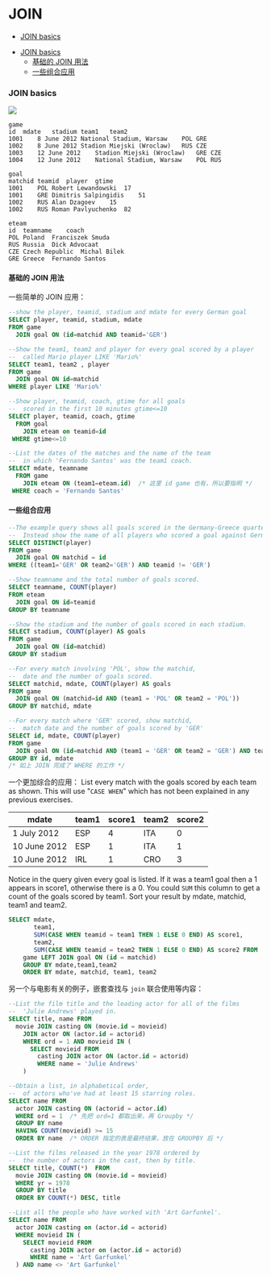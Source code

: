 # JOIN


<!-- @import "[TOC]" {cmd="toc" depthFrom=3 depthTo=3 orderedList=false} -->

<!-- code_chunk_output -->

- [JOIN basics](#join-basics)

<!-- /code_chunk_output -->


<!-- @import "[TOC]" {cmd="toc" depthFrom=3 depthTo=6 orderedList=false} -->

<!-- code_chunk_output -->

- [JOIN basics](#join-basics)
  - [基础的 JOIN 用法](#基础的-join-用法)
  - [一些组合应用](#一些组合应用)

<!-- /code_chunk_output -->

### JOIN basics

![](./images/FootballERD.png)

```
game
id	mdate	stadium	team1	team2
1001	8 June 2012	National Stadium, Warsaw	POL	GRE
1002	8 June 2012	Stadion Miejski (Wroclaw)	RUS	CZE
1003	12 June 2012	Stadion Miejski (Wroclaw)	GRE	CZE
1004	12 June 2012	National Stadium, Warsaw	POL	RUS

goal
matchid	teamid	player	gtime
1001	POL	Robert Lewandowski	17
1001	GRE	Dimitris Salpingidis	51
1002	RUS	Alan Dzagoev	15
1002	RUS	Roman Pavlyuchenko	82

eteam
id	teamname	coach
POL	Poland	Franciszek Smuda
RUS	Russia	Dick Advocaat
CZE	Czech Republic	Michal Bilek
GRE	Greece	Fernando Santos
```

#### 基础的 JOIN 用法

一些简单的 JOIN 应用：
```sql
--show the player, teamid, stadium and mdate for every German goal
SELECT player, teamid, stadium, mdate
FROM game
  JOIN goal ON (id=matchid AND teamid='GER')

--Show the team1, team2 and player for every goal scored by a player
--  called Mario player LIKE 'Mario%'
SELECT team1, team2 , player
FROM game
  JOIN goal ON id=matchid
WHERE player LIKE 'Mario%'

--Show player, teamid, coach, gtime for all goals
--  scored in the first 10 minutes gtime<=10
SELECT player, teamid, coach, gtime
  FROM goal
    JOIN eteam on teamid=id
 WHERE gtime<=10

--List the dates of the matches and the name of the team
--  in which 'Fernando Santos' was the team1 coach.
SELECT mdate, teamname
  FROM game
    JOIN eteam ON (team1=eteam.id)  /* 这里 id game 也有，所以要指明 */
 WHERE coach = 'Fernando Santos'
```

#### 一些组合应用

```sql
--The example query shows all goals scored in the Germany-Greece quarterfinal.
--  Instead show the name of all players who scored a goal against Germany.
SELECT DISTINCT(player)
FROM game
  JOIN goal ON matchid = id
WHERE ((team1='GER' OR team2='GER') AND teamid != 'GER')

--Show teamname and the total number of goals scored.
SELECT teamname, COUNT(player)
FROM eteam
  JOIN goal ON id=teamid
GROUP BY teamname

--Show the stadium and the number of goals scored in each stadium.
SELECT stadium, COUNT(player) AS goals
FROM game
  JOIN goal ON (id=matchid)
GROUP BY stadium

--For every match involving 'POL', show the matchid,
--  date and the number of goals scored.
SELECT matchid, mdate, COUNT(player) AS goals
FROM game
  JOIN goal ON (matchid=id AND (team1 = 'POL' OR team2 = 'POL'))
GROUP BY matchid, mdate

--For every match where 'GER' scored, show matchid,
--  match date and the number of goals scored by 'GER'
SELECT id, mdate, COUNT(player)
FROM game
  JOIN goal ON (id=matchid AND (team1 = 'GER' OR team2 = 'GER') AND teamid='GER')
GROUP BY id, mdate
/* 如上 JOIN 完成了 WHERE 的工作 */
```

一个更加综合的应用：
List every match with the goals scored by each team as shown. This will use "`CASE WHEN`" which has not been explained in any previous exercises.

|mdate|team1|score1|team2|score2|
|---|---|---|---|---|
|1 July 2012|ESP|4|ITA|0|
|10 June 2012|ESP|1|ITA|1|
|10 June 2012|IRL|1|CRO|3|

Notice in the query given every goal is listed. If it was a team1 goal then a 1 appears in score1, otherwise there is a 0. You could `SUM` this column to get a count of the goals scored by team1. Sort your result by mdate, matchid, team1 and team2.

```sql
SELECT mdate,
       team1,
       SUM(CASE WHEN teamid = team1 THEN 1 ELSE 0 END) AS score1,
       team2,
       SUM(CASE WHEN teamid = team2 THEN 1 ELSE 0 END) AS score2 FROM
    game LEFT JOIN goal ON (id = matchid)
    GROUP BY mdate,team1,team2
    ORDER BY mdate, matchid, team1, team2
```

另一个与电影有关的例子，嵌套查找与 `join` 联合使用等内容：
```sql
--List the film title and the leading actor for all of the films
--  'Julie Andrews' played in.
SELECT title, name FROM 
  movie JOIN casting ON (movie.id = movieid)
    JOIN actor ON (actor.id = actorid)
    WHERE ord = 1 AND movieid IN (
      SELECT movieid FROM 
        casting JOIN actor ON (actor.id = actorid)
        WHERE name = 'Julie Andrews'
    )

--Obtain a list, in alphabetical order,
--  of actors who've had at least 15 starring roles.
SELECT name FROM
  actor JOIN casting ON (actorid = actor.id)
  WHERE ord = 1  /* 先把 ord=1 都取出来，再 Groupby */
  GROUP BY name
  HAVING COUNT(movieid) >= 15
  ORDER BY name  /* ORDER 指定的表是最终结果，放在 GROUPBY 后 */

--List the films released in the year 1978 ordered by
--  the number of actors in the cast, then by title.
SELECT title, COUNT(*)  FROM
  movie JOIN casting ON (movie.id = movieid)
  WHERE yr = 1978	
  GROUP BY title
  ORDER BY COUNT(*) DESC, title

--List all the people who have worked with 'Art Garfunkel'.
SELECT name FROM
  actor JOIN casting on (actor.id = actorid)
  WHERE movieid IN (
    SELECT movieid FROM 
      casting JOIN actor on (actor.id = actorid)
      WHERE name = 'Art Garfunkel'
  ) AND name <> 'Art Garfunkel'
```

